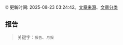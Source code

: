 :alarm_clock: 更新时间: 2025-08-23 03:24:42。[文章来源](/README.md)、[文章分类](/TAGS.md)

## 报告


> 关键字：`报告`、`月报`



